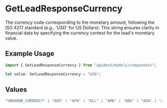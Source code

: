 # GetLeadResponseCurrency

The currency code corresponding to the monetary amount, following the ISO 4217 standard (e.g., 'USD' for US Dollars). This string ensures clarity in financial data by specifying the currency context for the lead's monetary value.

## Example Usage

```typescript
import { GetLeadResponseCurrency } from "apideck/models/components";

let value: GetLeadResponseCurrency = "USD";
```

## Values

```typescript
"UNKNOWN_CURRENCY" | "AED" | "AFN" | "ALL" | "AMD" | "ANG" | "AOA" | "ARS" | "AUD" | "AWG" | "AZN" | "BAM" | "BBD" | "BDT" | "BGN" | "BHD" | "BIF" | "BMD" | "BND" | "BOB" | "BOV" | "BRL" | "BSD" | "BTN" | "BWP" | "BYR" | "BZD" | "CAD" | "CDF" | "CHE" | "CHF" | "CHW" | "CLF" | "CLP" | "CNY" | "COP" | "COU" | "CRC" | "CUC" | "CUP" | "CVE" | "CZK" | "DJF" | "DKK" | "DOP" | "DZD" | "EGP" | "ERN" | "ETB" | "EUR" | "FJD" | "FKP" | "GBP" | "GEL" | "GHS" | "GIP" | "GMD" | "GNF" | "GTQ" | "GYD" | "HKD" | "HNL" | "HRK" | "HTG" | "HUF" | "IDR" | "ILS" | "INR" | "IQD" | "IRR" | "ISK" | "JMD" | "JOD" | "JPY" | "KES" | "KGS" | "KHR" | "KMF" | "KPW" | "KRW" | "KWD" | "KYD" | "KZT" | "LAK" | "LBP" | "LKR" | "LRD" | "LSL" | "LTL" | "LVL" | "LYD" | "MAD" | "MDL" | "MGA" | "MKD" | "MMK" | "MNT" | "MOP" | "MRO" | "MUR" | "MVR" | "MWK" | "MXN" | "MXV" | "MYR" | "MZN" | "NAD" | "NGN" | "NIO" | "NOK" | "NPR" | "NZD" | "OMR" | "PAB" | "PEN" | "PGK" | "PHP" | "PKR" | "PLN" | "PYG" | "QAR" | "RON" | "RSD" | "RUB" | "RWF" | "SAR" | "SBD" | "SCR" | "SDG" | "SEK" | "SGD" | "SHP" | "SLL" | "SOS" | "SRD" | "SSP" | "STD" | "SVC" | "SYP" | "SZL" | "THB" | "TJS" | "TMT" | "TND" | "TOP" | "TRC" | "TRY" | "TTD" | "TWD" | "TZS" | "UAH" | "UGX" | "USD" | "USN" | "USS" | "UYI" | "UYU" | "UZS" | "VEF" | "VND" | "VUV" | "WST" | "XAF" | "XAG" | "XAU" | "XBA" | "XBB" | "XBC" | "XBD" | "XCD" | "XDR" | "XOF" | "XPD" | "XPF" | "XPT" | "XTS" | "XXX" | "YER" | "ZAR" | "ZMK" | "ZMW" | "BTC" | "ETH"
```
